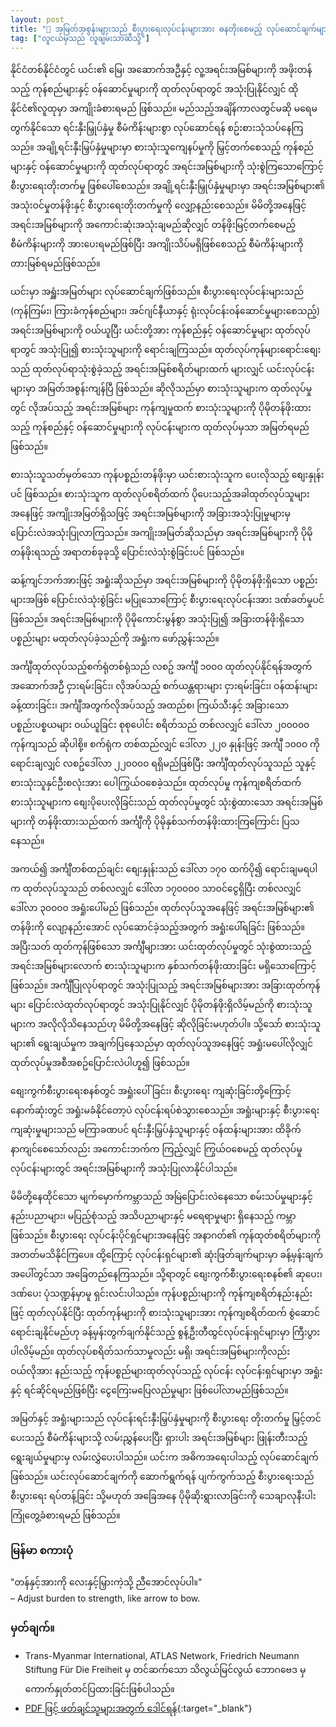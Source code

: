 ```yaml
---
layout: post
title: "🥬 အမြတ်အစွန်းများသည် စီးပွားရေးလုပ်ငန်းများအား ဓနတိုးစေမည့် လုပ်ဆောင်ချက်များဆီသို့ တည့်မတ်ပေးသည်။"
tag: ["လူငယ်မှသည် လူချမ်းသာဆီသို့"]
---
```


နိုင်ငံတစ်နိုင်ငံတွင် ယင်း၏ မြေ၊ အဆောက်အဦနှင့် လူ့အရင်းအမြစ်များကို အဖိုးတန်သည့် ကုန်စည်များနှင့် ဝန်ဆောင်မှုများကို ထုတ်လုပ်ရာတွင် အသုံးပြုနိုင်လျှင် ထိုနိုင်ငံ၏လူထုမှာ အကျိုးခံစားရမည် ဖြစ်သည်။ မည်သည့်အချိန်ကာလတွင်မဆို မရေမတွက်နိုင်သော ရင်းနှီးမြှုပ်နှံမှု စီမံကိန်းများစွာ လုပ်ဆောင်ရန် စဥ်းစားသုံသပ်နေကြသည်။ အချို့ရင်းနှီးမြှပ်နှံမှုများမှာ စားသုံးသူကျေနပ်မှုကို မြှင့်တက်စေသည့် ကုန်စည်များနှင့် ဝန်ဆောင်မှုများကို ထုတ်လုပ်ရာတွင် အရင်းအမြစ်များကို သုံးစွဲကြသောကြောင့် စီးပွားရေးတိုးတက်မှု ဖြစ်ပေါ်စေသည်။ အချို့ရင်းနှီးမြှုပ်နှံမှုများမှာ အရင်းအမြစ်များ၏ အသုံးဝင်မှုတန်ဖိုးနှင့် စီးပွားရေးတိုးတက်မှုကို လျှော့နည်းစေသည်။ မိမိတို့အနေဖြင့် အရင်းအမြစ်များကို အကောင်းဆုံးအသုံးချမည်ဆိုလျှင် တန်ဖိုးမြင့်တက်စေမည့် စီမံကိန်းများကို အားပေးရမည်ဖြစ်ပြီး အကျိုးသိပ်မရှိဖြစ်စေသည့် စီမံကိန်းများကို တားမြစ်ရမည်ဖြစ်သည်။
<!-- more -->

ယင်းမှာ အရှူံးအမြတ်များ လုပ်ဆောင်ချက်ဖြစ်သည်။ စီးပွားရေးလုပ်ငန်းများသည် (ကုန်ကြမ်း၊ ကြားခံကုန်စည်များ၊ အင်ဂျင်နီယာနှင့် ရုံးလုပ်ငန်းဝန်ဆောင်မှုများစေသည့်) အရင်းအမြစ်များကို ဝယ်ယူပြီး ယင်းတို့အား ကုန်စည်နှင့် ဝန်ဆောင်မှုများ ထုတ်လုပ်ရာတွင် အသုံးပြု၍ စားသုံးသူများကို ရောင်းချကြသည်။ ထုတ်လုပ်ကုန်များရောင်းစျေးသည် ထုတ်လုပ်ရာသုံးစွဲခဲ့သည့် အရင်းအမြစ်စရိတ်များထက် များလျှင် ယင်းလုပ်ငန်းများမှာ အမြတ်အစွန်းကျန်ပြီ ဖြစ်သည်။ ဆိုလိုသည်မှာ စားသုံးသူများက ထုတ်လုပ်မှုတွင် လိုအပ်သည့် အရင်းအမြစ်များ ကုန်ကျမှုထက် စားသုံးသူများကို ပိုမိုတန်ဖိုးထားသည့် ကုန်စည်နှင့် ဝန်ဆောင်မှုများကို လုပ်ငန်းများက ထုတ်လုပ်မှသာ အမြတ်ရမည် ဖြစ်သည်။

စားသုံးသူသတ်မှတ်သော ကုန်ပစ္စည်းတန်ဖိုးမှာ ယင်းစားသုံးသူက ပေးလိုသည့် စျေးနှုန်းပင် ဖြစ်သည်။ စားသုံးသူက ထုတ်လုပ်စရိတ်ထက် ပိုပေးသည့်အခါထုတ်လုပ်သူများအနေဖြင့် အကျိုးအမြတ်ရှိသဖြင့် အရင်းအမြစ်များကို အခြားအသုံးပြုမှုများမှ ပြောင်းလဲအသုံးပြုလာကြသည်။ အကျိုးအမြတ်ဆိုသည်မှာ အရင်းအမြစ်များကို ပိုမိုတန်ဖိုးရသည့် အရာတစ်ခုခုသို့ ပြောင်းလဲသုံးစွဲခြင်းပင် ဖြစ်သည်။

ဆန့်ကျင်ဘက်အားဖြင့် အရှုံးဆိုသည်မှာ အရင်းအမြစ်များကို ပိုမိုတန်ဖိုးရှိသော ပစ္စည်းများအဖြစ် ပြောင်းလဲသုံးစွဲခြင်း မပြုသောကြောင့် စီးပွားရေးလုပ်ငန်းအား ဒဏ်ခတ်မှုပင် ဖြစ်သည်။ အရင်းအမြစ်များကို ပိုမိုကောင်းမွန်စွာ အသုံးပြု၍ အခြားတန်ဖိုးရှိသော ပစ္စည်းများ မထုတ်လုပ်ခဲ့သည်ကို အရှုံးက ဖော်ညွှန်းသည်။

အင်္ကျီထုတ်လုပ်သည့်စက်ရုံတစ်ရုံသည် လစဥ် အင်္ကျီ ၁၀၀၀ ထုတ်လုပ်နိုင်ရန်အတွက် အဆောက်အဦ ငှားရမ်းခြင်း၊ လိုအပ်သည့် စက်ယန္တရားများ ငှားရမ်းခြင်း၊ ဝန်ထန်းများ ခန့်ထားခြင်း၊ အင်္ကျီအတွက်လိုအပ်သည့် အထည်စ၊ ကြယ်သီးနှင့် အခြားသော ပစ္စည်းပစ္စယများ ဝယ်ယူခြင်း စုစုပေါင်း စရိတ်သည် တစ်လလျှင် ဒေါ်လာ ၂၀၀၀၀၀ ကုန်ကျသည် ဆိုပါစို့။ စက်ရုံက တစ်ထည်လျှင် ဒေါ်လာ ၂၂၀ နှုန်းဖြင့် အင်္ကျီ ၁၀၀၀ ကို ရောင်းချလျှင် လစဥ်ဒေါ်လာ ၂၂၀၀၀၀ ရရှိမည်ဖြစ်ပြီး အင်္ကျီထုတ်လုပ်သူသည် သူနှင့် စားသုံးသူနှင်ဦးစလုံးအား ပေါကြွယ်ဝစေခဲ့သည်။ ထုတ်လုပ်မှု ကုန်ကျစရိတ်ထက် စားသုံးသူများက စျေးပိုပေးလိုခြင်းသည် ထုတ်လုပ်မှုတွင် သုံးစွဲထားသော အရင်းအမြစ်များကို တန်ဖိုးထားသည်ထက် အင်္ကျီကို ပိုမိုနှစ်သက်တန်ဖိုးထားကြကြောင်း ပြသနေသည်။

အကယ်၍ အင်္ကျီတစ်ထည်ချင်း စျေးနှုန်းသည် ဒေါ်လာ ၁၇၀ ထက်ပို၍ ရောင်းချမရပါက ထုတ်လုပ်သူသည် တစ်လလျှင် ဒေါ်လာ ၁၇၀၀၀၀ သာဝင်ငွေရှိပြီး တစ်လလျှင် ဒေါ်လာ ၃၀၀၀၀ အရှုံးပေါ်မည် ဖြစ်သည်။ ထုတ်လုပ်သူအနေဖြင့် အရင်းအမြစ်များ၏ တန်ဖိုးကို လျော့နည်းအောင် လုပ်ဆောင်ခဲ့သည့်အတွက် အရှုံးပေါ်ရခြင်း ဖြစ်သည်။ အပြီးသတ် ထုတ်ကုန်ဖြစ်သော အင်္ကျီများအား ယင်းထုတ်လုပ်မှုတွင် သုံးစွဲထားသည့် အရင်းအမြစ်များလောက် စားသုံးသူများက နှစ်သက်တန်ဖိုးထားခြင်း မရှိသောကြောင့် ဖြစ်သည်။ အင်္ကျီပြုလုပ်ရာတွင် အသုံးပြုသည့် အရင်းအမြစ်များအား အခြားထုတ်ကုန်များ ပြောင်းလဲထုတ်လုပ်ရာတွင် အသုံးပြုနိုင်လျှင် ပိုမိုတန်ဖိုးရှိလိမ့်မည်ကို စားသုံးသူများက အလိုလိုသိနေသည်ဟု မိမိတို့အနေဖြင့် ဆိုလိုခြင်းမဟုတ်ပါ။ သို့သော် စားသုံးသူများ၏ ရွေးချယ်မှုက အချက်ပြနေသည်မှာ ထုတ်လုပ်သူအနေဖြင့် အရှုံးမပေါ်လိုလျှင် ထုတ်လုပ်မှုအစီအစဥ်ပြောင်းလဲပါဟူ၍ ဖြစ်သည်။

စျေးကွက်စီးပွားရေးစနစ်တွင် အရှုံးပေါ်ခြင်း၊ စီးပွားရေး ကျဆုံးခြင်းတို့ကြောင့် နောက်ဆုံးတွင် အရှုံးမခံနိုင်တော့ပဲ လုပ်ငန်းရပ်စဲသွားစေသည်။ အရှုံးများနှင့် စီးပွားရေးကျဆုံးမှုများသည် မကြာခဏပင် ရင်းနှီးမြှပ်နှံသူများနှင့် ဝန်ထန်းများအား ထိခိုက်နာကျင်စေသော်လည်း အကောင်းဘက်က ကြည့်လျှင် ကြွယ်ဝစေမည့် ထုတ်လုပ်မှုလုပ်ငန်းများတွင် အရင်းအမြစ်များကို အသုံးပြုလာနိုင်ပါသည်။

မိမိတို့နေထိုင်သော မျက်မှောက်ကမ္ဘာသည် အမြဲပြောင်းလဲနေသော စမ်းသပ်မှုများနှင့် နည်းပညာများ၊ မပြည့်စုံသည့် အသိပညာများနှင့် မရေရာမှုများ ရှိနေသည့် ကမ္ဘာဖြစ်သည်။ စီးပွားရေး လုပ်ငန်းပိုင်ရှင်များအနေဖြင့် အနာဂတ်၏ ကုန်ထုတ်စရိတ်များကို အတတ်မသိနိုင်ကြပေ။ ထို့ကြောင့် လုပ်ငန်းရှင်များ၏ ဆုံးဖြတ်ချက်များမှာ ခန့်မှန်းချက်အပေါ်တွင်သာ အခြေတည်နေကြသည်။ သို့ရာတွင် စျေးကွက်စီးပွားရေးစနစ်၏ ဆုပေး၊ ဒဏ်ပေး ပုံသဏ္ဍန်မှာမူ ရှင်းလင်းပါသည်။ ကုန်ပစ္စည်းများကို ကုန်ကျစရိတ်နည်းနည်းဖြင့် ထုတ်လုပ်နိုင်ပြီး ထုတ်ကုန်များကို စားသုံးသူများအား ကုန်ကျစရိတ်ထက် စွဲဆောင်ရောင်းချနိုင်မည်ဟု ခန့်မှန်းတွက်ချက်နိုင်သည့် စွန့်ဦးတီထွင်လုပ်ငန်းရှင်များမှာ ကြီးပွားပါလိမ့်မည်။ ထုတ်လုပ်စရိတ်သက်သာမှုလည်း မရှိ၊ အရင်းအမြစ်များကိုလည်း ဝယ်လိုအား နည်းသည့် ကုန်ပစ္စည်များထုတ်လုပ်သည့် လုပ်ငန်း လုပ်ငန်းရှင်များမှာ အရှုံးနှင့် ရင်ဆိုင်ရမည်ဖြစ်ပြီး ငွေကြေးမပြေလည်မှုများ ဖြစ်ပေါ်လာမည်ဖြစ်သည်။

အမြတ်နှင့် အရှုံးများသည် လုပ်ငန်းရင်းနှီးမြှပ်နှံမှုများကို စီးပွားရေး တိုးတက်မှု မြှင့်တင်ပေးသည့် စီမံကိန်းများသို့ လမ်းညွှန်ပေးပြီး ရှားပါး အရင်းအမြစ်များ ဖြုန်းတီးသည့် ရွေးချယ်မှုများမှ လမ်းလွှဲပေးပါသည်။ ယင်းက အဓိကအရေးပါသည့် လုပ်ဆောင်ချက် ဖြစ်သည်။ ယင်းလုပ်ဆောင်ချက်ကို ဆောက်ရွက်ရန် ပျက်ကွက်သည့် စီးပွားရေးသည် စီးပွားရေး ရပ်တန့်ခြင်း သို့မဟုတ် အခြေအနေ ပိုမိုဆိုးရွားလာခြင်းကို သေချာလုနီးပါး ကြုံတွေ့ခံစားရမည် ဖြစ်သည်။


### မြန်မာ စကားပုံ

"တန်နှင့်အားကို လေးနှင့်မြှားကဲ့သို့ ညီအောင်လုပ်ပါ။" <br />
– Adjust burden to strength, like arrow to bow.


### မှတ်ချက်။

- Trans-Myanmar International, ATLAS Network, Friedrich Neumann Stiftung Für Die Freiheit မှ တင်ဆက်သော သိလွယ်မြင်လွယ် ဘောဂဗေဒ မှ ကောက်နှုတ်တင်ပြထားခြင်းဖြစ်ပါသည်။
- [PDF ဖြင့် ဖတ်ချင်သူများအတွက် ဒေါင်ရန်](https://drive.google.com/file/d/14HXMSd67ZerJ8BYlurX5FyLG4PrsWWNn/view?usp=drive_link){:target="_blank"}


